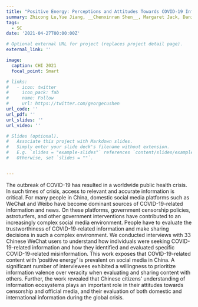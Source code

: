 ```yaml
---
title: "Positive Energy: Perceptions and Attitudes Towards COVID-19 Information on Social Media in China"
summary: Zhicong Lu,Yue Jiang, __Chenxinran Shen__, Margaret Jack, Daniel Wigdor, Mor Naauman <br> _Proceedings of the ACM on Human-Computer Interaction, 5(CSCW) (to appear at CSCW 2021) 2021_ 
tags:
  - SC
date: '2021-04-27T00:00:00Z'

# Optional external URL for project (replaces project detail page).
external_link: ''

image:
  caption: CHI 2021
  focal_point: Smart

# links:
#   - icon: twitter
#     icon_pack: fab
#     name: Follow
#     url: https://twitter.com/georgecushen
url_code: ''
url_pdf: ''
url_slides: ''
url_video: ''

# Slides (optional).
#   Associate this project with Markdown slides.
#   Simply enter your slide deck's filename without extension.
#   E.g. `slides = "example-slides"` references `content/slides/example-slides.md`.
#   Otherwise, set `slides = ""`.


---
```

The outbreak of COVID-19 has resulted in a worldwide public health crisis. In such times of crisis, access to relevant and accurate information is critical. For many people in China, domestic social media platforms such as WeChat and Weibo have become dominant sources of COVID-19-related information and news. On these platforms, government censorship policies, astroturfers, and other government interventions have contributed to an increasingly complex social media environment. People have to evaluate the trustworthiness of COVID-19-related information and make sharing decisions in such a complex environment. We conducted interviews with 33 Chinese WeChat users to understand how individuals were seeking COVID-19-related information and how they identified and evaluated specific COVID-19-related misinformation. This work exposes that COVID-19-related content with ‘positive energy’ is prevalent on social media in China. A significant number of interviewees exhibited a willingness to prioritize information valence over veracity when evaluating and sharing content with others. Further, the work revealed that Chinese citizens’ understanding of information ecosystems plays an important role in their attitudes towards censorship and official media, and their evaluation of both domestic and international information during the global crisis.

